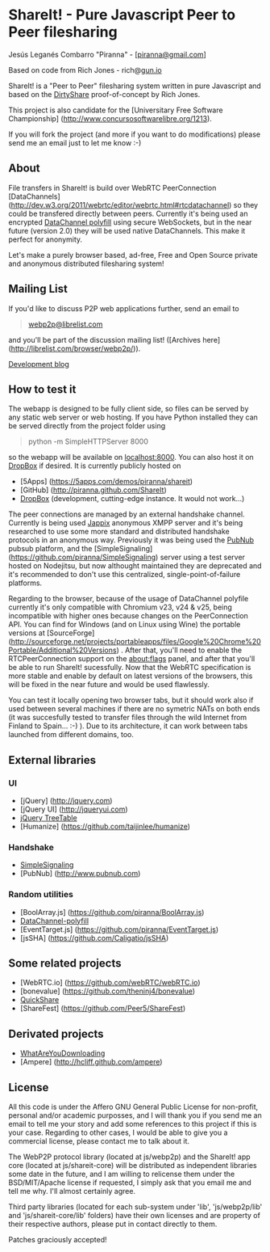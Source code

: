 # ShareIt! - Pure Javascript Peer to Peer filesharing

Jesús Leganés Combarro "Piranna" - [piranna@gmail.com]

Based on code from Rich Jones - rich@[gun.io](http://gun.io)

ShareIt! is a "Peer to Peer" filesharing system written in pure Javascript and
based on the [DirtyShare](https://github.com/Miserlou/DirtyShare)
proof-of-concept by Rich Jones.

This project is also candidate for the [Universitary Free Software Championship]
(http://www.concursosoftwarelibre.org/1213).

If you will fork the project (and more if you want to do modifications) please
send me an email just to let me know :-)

## About

File transfers in ShareIt! is build over WebRTC PeerConnection [DataChannels]
(http://dev.w3.org/2011/webrtc/editor/webrtc.html#rtcdatachannel) so they could
be transfered directly between peers. Currently  it's being used an encrypted
[DataChannel polyfill](https://github.com/piranna/DataChannel-polyfill) using
secure WebSockets, but in the near future (version 2.0) they will be used native
DataChannels. This make it perfect for anonymity.

Let's make a purely browser based, ad-free, Free and Open Source private and
anonymous distributed filesharing system!

## Mailing List

If you'd like to discuss P2P web applications further, send an email to 

> webp2p@librelist.com

and you'll be part of the discussion mailing list! ([Archives here]
(http://librelist.com/browser/webp2p/)).

[Development blog](http://pirannafs.blogspot.com.es)

## How to test it

The webapp is designed to be fully client side, so files can be served by any
static web server or web hosting. If you have Python installed they can be
served directly from the project folder using

> python -m SimpleHTTPServer 8000

so the webapp will be available on [localhost:8000](http://localhost:8000). You
can also host it on [DropBox](https://www.dropbox.com/help/201/en) if desired.
It is currently publicly hosted on

* [5Apps]  (https://5apps.com/demos/piranna/shareit)
* [GitHub] (http://piranna.github.com/ShareIt)
* [DropBox](https://dl-web.dropbox.com/spa/je1wmwnmw0lbae2/ShareIt!/index.html)
(development, cutting-edge instance. It would not work...)

The peer connections are managed by an external handshake channel. Currently is
being used [Jappix](https://jappix.com) anonymous XMPP server and it's being
researched to use some more standard and distributed handshake protocols in an
anonymous way. Previously it was being used the [PubNub](http://www.pubnub.com)
pubsub platform, and the [SimpleSignaling]
(https://github.com/piranna/SimpleSignaling) server using a test server hosted
on Nodejitsu, but now althought maintained they are deprecated and it's
recommended to don't use this centralized, single-point-of-failure platforms.

Regarding to the browser, because of the usage of DataChannel polyfile currently
it's only compatible with Chromium v23, v24 & v25, being incompatible with higher
ones because changes on the PeerConnection API. You can find for Windows (and on
Linux using Wine) the portable versions at [SourceForge]
(http://sourceforge.net/projects/portableapps/files/Google%20Chrome%20Portable/Additional%20Versions)
. After that, you'll need to enable the RTCPeerConnection support on the
[about:flags](about:flags) panel, and after that you'll be able to run ShareIt!
sucessfully. Now that the WebRTC specification is more stable and enable by
default on latest versions of the browsers, this will be fixed in the near future
and would be used flawlessly.

You can test it locally opening two browser tabs, but it should work also if used
between several machines if there are no symetric NATs on both ends (it was
succesfully tested to transfer files through the wild Internet from Finland to
Spain... :-) ). Due to its architecture, it can work between tabs launched from
different domains, too.

## External libraries
### UI

* [jQuery]          (http://jquery.com)
* [jQuery UI]       (http://jqueryui.com)
* [jQuery TreeTable](http://ludo.cubicphuse.nl/jquery-plugins/treeTable/doc)
* [Humanize]        (https://github.com/taijinlee/humanize)

### Handshake

* [SimpleSignaling](https://github.com/piranna/SimpleSignaling)
* [PubNub]         (http://www.pubnub.com)

### Random utilities

* [BoolArray.js]        (https://github.com/piranna/BoolArray.js)
* [DataChannel-polyfill](https://github.com/piranna/DataChannel-polyfill)
* [EventTarget.js]      (https://github.com/piranna/EventTarget.js)
* [jsSHA]               (https://github.com/Caligatio/jsSHA)

## Some related projects

* [WebRTC.io] (https://github.com/webRTC/webRTC.io)
* [bonevalue] (https://github.com/theninj4/bonevalue)
* [QuickShare](https://github.com/orefalo/QuickShare)
* [ShareFest] (https://github.com/Peer5/ShareFest)

## Derivated projects

* [WhatAreYouDownloading](http://whatareyoudownloading.com)
* [Ampere]               (http://hcliff.github.com/ampere)

## License

All this code is under the Affero GNU General Public License for non-profit,
personal and/or academic purposses, and I will thank you if you send me an email
to tell me your story and add some references to this project if this is your
case. Regarding to other cases, I would be able to give you a commercial
license, please contact me to talk about it.

The WebP2P protocol library (located at js/webp2p) and the ShareIt! app core
(located at js/shareit-core) will be distributed as independent libraries
some date in the future, and I am willing to relicense them under
the BSD/MIT/Apache license if requested, I simply ask that you email me and tell
me why. I'll almost certainly agree.

Third party libraries (located for each sub-system under 'lib', 'js/webp2p/lib'
and 'js/shareit-core/lib' folders) have their own licenses and are property of
their respective authors, please put in contact directly to them.

Patches graciously accepted!
